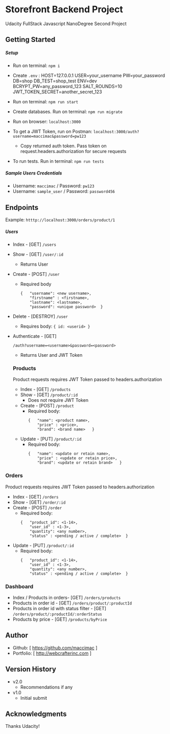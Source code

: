 # Storefront Backend Project
Udacity FullStack Javascript NanoDegree Second Project

## Getting Started

##### Setup
* Run on terminal: `npm i`
* Create `.env` :
      HOST=127.0.0.1
      USER=your_username
      PW=your_password
      DB=shop
      DB_TEST=shop_test
      ENV=dev
      BCRYPT_PW=any_password_123
      SALT_ROUNDS=10
      JWT_TOKEN_SECRET=another_secret_123

* Run on terminal: `npm run start`
* Create databases. Run on terminal: `npm run migrate`
* Run on browser:  `localhost:3000`
* To get a JWT Token, run on Postman: `localhost:3000/auth?username=maccimac&password=pw123`
  * Copy returned auth token. Pass token on request.headers.authorization for secure requests
* To run tests. Run in terminal: `npm run tests`

##### Sample Users Credentials
* Username: `maccimac` / Password: `pw123`
* Username: `sample_user` / Password: `password456`  


## Endpoints
 Example: `htttp://localhost:3000/orders/product/1`

##### Users
* Index - [GET] `/users`
* Show - [GET] `/user/:id`
  * Returns User
* Create - [POST] `/user`
  * Required body
    ```
    {   "username": <new username>,
        "firstname" : <firstname>,
        "lastname": <lastname>,
        "password": <unique password>  }
    ```
* Delete - [DESTROY] `/user`
  * Requires body: `{ id: <userid> }`
* Authenticate - [GET]
  ```
  /auth?username=<username>&password=<password>
  ```
  * Returns User and JWT Token

  ### Products
  Product requests requires JWT Token passed to headers.authorization
  * Index - [GET] `/products`
  * Show - [GET] `/product/:id`
    * Does not require JWT Token
  * Create - [POST] `/product`
    * Required body:
      ```
      {   "name": <product name>,
          "price" : <price>,
          "brand": <brand name>   }
      ```
  * Update - [PUT] `/product/:id`
    * Required body:
      ```
      {   "name": <update or retain name>,
          "price" : <update or retain price>,
          "brand": <update or retain brand>   }
      ```

### Orders
Product requests requires JWT Token passed to headers.authorization
* Index - [GET] `/orders`
* Show - [GET] `/order/:id`
* Create - [POST] `/order`
  * Required body:
    ```
    {   "product_id": <1-14>,
        "user_id" : <1-3>,
        "quantity": <any number>,
        "status" : <pending / active / complete>  }
    ```
* Update - [PUT] `/product/:id`
  * Required body:
    ```
    {   "product_id": <1-14>,
        "user_id" : <1-3>,
        "quantity": <any number>,
        "status" : <pending / active / complete>  }
    ```


### Dashboard
* Index / Products in orders- [GET] `/orders/products`
* Products in order id - [GET] `/orders/product/:productId`
* Products in order id with status filter - [GET] `/orders/product/:productId/:orderStatus`
* Products by price - [GET] `/products/byPrice`



## Author
  * Github: [ https://github.com/maccimac ]
  * Portfolio: [ http://webcrafterinc.com ]


## Version History
* v2.0
    * Recommendations if any
* v1.0
    * Initial submit

## Acknowledgments
Thanks Udacity!
